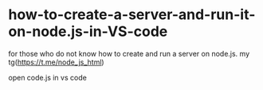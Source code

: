 # how-to-create-a-server-and-run-it-on-node.js-in-VS-code
for those who do not know how to create and run a server on node.js.   my tg(https://t.me/node_js_html)

open code.js in vs code
